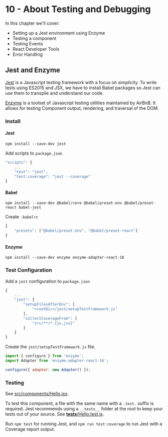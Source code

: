 # 10 - About Testing and Debugging

In this chapter we'll cover:

- Setting up a Jest environment using Enzyme
- Testing a component
- Testing Events
- React Developer Tools
- Error Handling

## Jest and Enzyme

[Jest](https://jestjs.io/) is a Javascript testing framework with a focus on simplicity.  To write tests using ES2015 and JSX, we have to install Babel packages so Jest can use them to transpile and understand our code.

[Enzyme](https://airbnb.io/enzyme/) is a toolset of Javascript testing utilities maintained by AirBnB.  It allows for testing Component output, rendering, and traversal of the DOM.

### Install

#### Jest

`npm install --save-dev jest`

Add scripts to `package.json`

```javascript
"scripts": {
    ...
    "test": "jest",
    "test:coverage": "jest --coverage"
}
```

#### Babel

`npm install --save-dev @babel/core @babel/preset-env @babel/preset-react babel-jest`

Create `.babelrc`

```javascript
{
    "presets": ["@babel/preset-env", "@babel/preset-react"]
}
```

#### Enzyme

`npm install --save-dev enzyme enzyme-adapter-react-16`

### Test Configuration

Add a `jest` configuration to `package.json`

```javascript
{
    ...
    "jest": {
        "setupFilesAfterEnv": [
            "<rootDir>/jest/setupTestFramework.js"
        ],
        "collectCoverageFrom": [
            "src/**/*.{js,jsx}"
        ]
    }
}
```

Create the `jest/setupTestFramework.js` file.

```javascript
import { configure } from 'enzyme';
import Adapter from 'enzyme-adapter-react-16';

configure({ adapter: new Adapter() });
```

### Testing

See [src/components/Hello.jsx](src/components/Hello.jsx).

To test this component, a file with the same name with a `.test.` suffix is required.  Jest recommends using a `__tests__` folder at the root to keep your tests out of your source.  See [__tests__/Hello.test.js](__tests__/Hello.test.js).

Run `npm test` for running Jest, and `npm run test:coverage` to run Jest with a Coverage report output.
